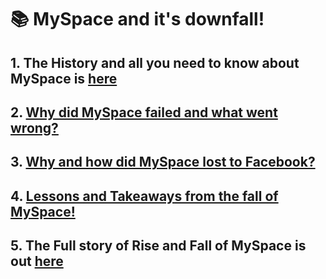 <h1>📚 MySpace and it's downfall!</h1>



**1. The History and all you need to know about MySpace is [here](https://www.britannica.com/topic/Myspace)**
----------------------------------------------------------------------------------------------------------------------------------------------------------------------------------

**2. [Why did MySpace failed and what went wrong?](https://screenrant.com/why-when-myspace-failed/)**
----------------------------------------------------------------------------------------------------------------------------------------------------------------------------------

**3. [Why and how did MySpace lost to Facebook?](https://www.failory.com/cemetery/myspace)**
----------------------------------------------------------------------------------------------------------------------------------------------------------------------------------

**4. [Lessons and Takeaways from the fall of MySpace!](https://www.convinceandconvert.com/social-media-strategy/6-lessons-learned-from-the-demise-of-myspace/)**
----------------------------------------------------------------------------------------------------------------------------------------------------------------------------------

**5. The Full story of Rise and Fall of MySpace is out [here](https://www.ft.com/content/fd9ffd9c-dee5-11de-adff-00144feab49a)**
----------------------------------------------------------------------------------------------------------------------------------------------------------------------------------
